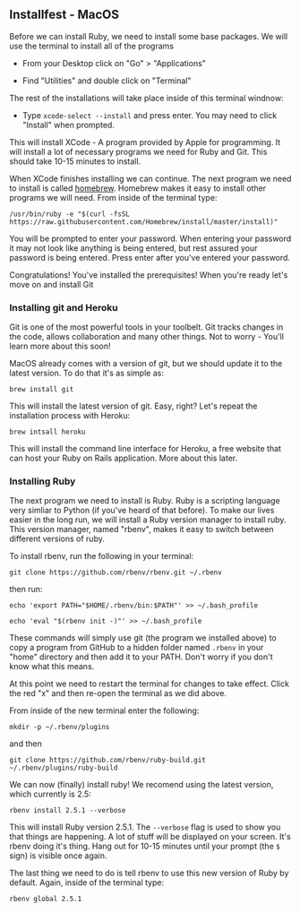## Installfest - MacOS

Before we can install Ruby, we need to install some base packages. We will use the terminal to install all of the programs

* From your Desktop click on "Go" > "Applications"

* Find "Utilities" and double click on "Terminal"

The rest of the installations will take place inside of this terminal windnow:

* Type `xcode-select --install` and press enter. You may need to click "Install" when prompted.

This will install XCode - A program provided by Apple for programming. It will install a lot of necessary programs we need for Ruby and Git.  This should take 10-15 minutes to install.

When XCode finishes installing we can continue. The next program we need to install is called [homebrew](https://brew.sh/). Homebrew makes it easy to install other programs we will need. From inside of the terminal type:

`/usr/bin/ruby -e "$(curl -fsSL https://raw.githubusercontent.com/Homebrew/install/master/install)"`

You will be prompted to enter your password. When entering your password it may not look like anything is being entered, but rest assured your password is being entered. Press enter after you've entered your password.

Congratulations! You've installed the prerequisites! When you're ready let's move on and install Git

### Installing git and Heroku

Git is one of the most powerful tools in your toolbelt. Git tracks changes in the code, allows collaboration and many other things. Not to worry - You'll learn more about this soon!

MacOS already comes with a version of git, but we should update it to the latest version. To do that it's as simple as:

`brew install git`

This will install the latest version of git. Easy, right? Let's repeat the installation process with Heroku:

`brew intsall heroku`

This will install the command line interface for Heroku, a free website that can host your Ruby on Rails application. More about this later.

### Installing Ruby

The next program we need to install is Ruby.  Ruby is a scripting language very simliar to Python (if you've heard of that before).  To make our lives easier in the long run, we will install a Ruby version manager to install ruby. This version manager, named "rbenv", makes it easy to switch between different versions of ruby.

To install rbenv, run the following in your terminal:

`git clone https://github.com/rbenv/rbenv.git ~/.rbenv`

then run:

`echo 'export PATH="$HOME/.rbenv/bin:$PATH"' >> ~/.bash_profile`

`echo 'eval "$(rbenv init -)"' >> ~/.bash_profile`

These commands will simply use git (the program we installed above) to copy a program from GitHub to a hidden folder named `.rbenv` in your "home" directory and then add it to your PATH. Don't worry if you don't know what this means.

At this point we need to restart the terminal for changes to take effect.  Click the red "x" and then re-open the terminal as we did above.

From inside of the new terminal enter the following:

`mkdir -p ~/.rbenv/plugins`

and then 

`git clone https://github.com/rbenv/ruby-build.git ~/.rbenv/plugins/ruby-build`

We can now (finally) install ruby!  We recomend using the latest version, which currently is 2.5:

`rbenv install 2.5.1 --verbose`

This will install Ruby version 2.5.1. The `--verbose` flag is used to show you that things are happening. A lot of stuff will be displayed on your screen. It's rbenv doing it's thing. Hang out for 10-15 minutes until your prompt (the `$` sign) is visible once again.

The last thing we need to do is tell rbenv to use this new version of Ruby by default. Again, inside of the terminal type:

`rbenv global 2.5.1`
